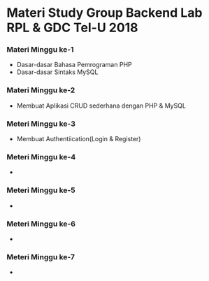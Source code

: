 Materi Study Group Backend Lab RPL & GDC Tel-U 2018
====================================================

### Materi Minggu ke-1
- Dasar-dasar Bahasa Pemrograman PHP 
- Dasar-dasar Sintaks MySQL

### Materi Minggu ke-2
- Membuat Aplikasi CRUD sederhana dengan PHP & MySQL

### Meteri Minggu ke-3
- Membuat Authentiication(Login & Register)

### Meteri Minggu ke-4
-

### Meteri Minggu ke-5
-

### Meteri Minggu ke-6
-

### Meteri Minggu ke-7
-
